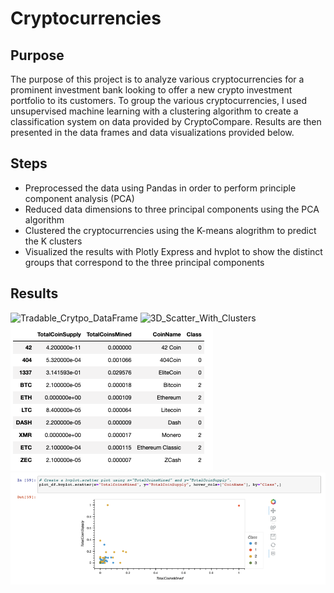 # Cryptocurrencies

## Purpose

The purpose of this project is to analyze various cryptocurrencies for a prominent investment bank looking to offer a new crypto investment portfolio to its customers. To group the various cryptocurrencies, I used unsupervised machine learning with a clustering algorithm to create a classification system on data provided by CryptoCompare. Results are then presented in the data frames and data visualizations provided below. 

## Steps

- Preprocessed the data using Pandas in order to perform principle component analysis (PCA)
- Reduced data dimensions to three principal components using the PCA algorithm
- Clustered the cryptocurrencies using the K-means alogrithm to predict the K clusters 
- Visualized the results with Plotly Express and hvplot to show the distinct groups that correspond to the three principal components

## Results
![Tradable_Crytpo_DataFrame]()
![3D_Scatter_With_Clusters]()
![Final_DataFrame](https://github.com/tysonseang/Cryptocurrencies/blob/main/Resources/Final_DataFrame.png)
![Scatter_Plot](https://github.com/tysonseang/Cryptocurrencies/blob/main/Resources/Scatter_Plot.png)